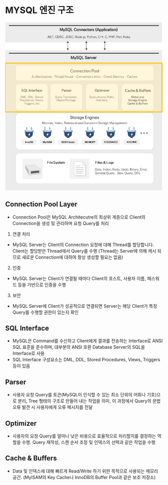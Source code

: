 # MYSQL 엔진 구조
![structer](./image/struc.PNG)

## Connection Pool Layer
 - Connection Pool은 MySQL Architecutre의 최상위 계층으로 Client의 Connection을 생성 및 관리하며 요청 Query를 처리

 1. 연결 처리
  - MySQL Server는 Client의 Connection 요청에 대해 Thread를 할당합니다. Client는 할당받은 Thread에서 Query를 수행
   (Thread는 Server에 의해 캐시 되므로 새로운 Connection에 대하여 항상 생성할 필요는 없음)
 2. 인증
  - MySQL Server는 Client가 연결될 때마다 Client의 호스트, 사용자 이름, 패스워드 등을 기반으로 인증을 수행
 3. 보안
  - MySQL Server에 Client가 성공적으로 연결되면 Server는 해당 Client가 특정 Query를 수행할 권한이 있는지 확인
 
## SQL Interface
 - MySQL은 Command를 수신하고 Client에게 결과를 전송하는 Interface로 ANSI SQL 표준을 준수하며, 대부분의 ANSI 호환 Database Server의 SQL을 Interface로 사용
 - SQL Interface 구성요소는 DML, DDL, Stored Procedures, Views, Triggers 등이 있음

## Parser
 - 사용자 요청 Query를 토큰(MySQL이 인식할 수 있는 최소 단위의 어휘나 기호)으로 분리, Tree 형태의 구조로 만들어 내는 작업을 의미, 이 과정에서 Query의 문법 오류 발견 시 사용자에게 오류 메시지를 전달

## Optimizer
 - 사용자의 요청 Query를 얼마나 낮은 비용으로 효율적으로 처리할지를 결정하는 역할을 수행. Query 재작성, 스캔 순서 조정 및 인덱스의 선택과 같은 작업을 수행

## Cache & Buffers
 - Data 및 인덱스에 대해 빠르게 Read/Write 하기 위한 목적으로 사용되는 메모리 공간. (MyISAM의 Key Cache나 InnoDB의 Buffer Pool과 같은 보조 저장소)


